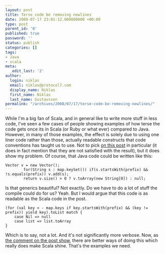 ```yaml
---
layout: post
title: Terse code be removing newlines
date: 2008-07-17 23:01:12.000000000 +00:00
type: post
parent_id: '0'
published: true
password: ''
status: publish
categories: []
tags:
- Java
- scala
meta:
  _edit_last: '2'
author:
  login: niklas
  email: niklas@protocol7.com
  display_name: Niklas
  first_name: Niklas
  last_name: Gustavsson
permalink: "/archives/2008/07/17/terse-code-be-removing-newlines/"
---
```

While I'm a big fan of Scala, and in general like to write more stuff in less code, I've seen a few cases of people showing examples of how terse the code gets once its in Scala (or Ruby or what ever) compared to Java. However, in many of those examples, the effect is solely due to using one liner code rather than those, actually readable constructs that code conventions has taught us to use. Not to pick [on this post](http://www.gracelessfailures.com/2008/07/compacting-java-code-and-style.html) in particular (it does in fact mention that they are not satisfied with the result), but it does show my problem. Of course, that Java code could be written like this:

```
Vector v = new Vector();
        for(String s : map.keySet()) if(s.startsWith(prefix) && !s.equals(prefix)) v.add(s);
        return v.size() > 0 ? v.toArray(new String[0]) : null;
```

Is that generics beautiful? Not exactly. Do we have to do a lot of stuff the compile could do for us? Yeah. But I would argue that this code is as readable as the Scala code in the post.

```
(for (val key < - map.keys if key.startsWith(prefix) && (key != prefix)) yield key).toList match {
    case Nil => null
    case list => list.toArray
}
```

Which is to say, not a lot. And it's not significantly more verbose. Now, as [the comment on the post show](http://www.gracelessfailures.com/2008/07/compacting-java-code-and-style.html?showComment=1216274160000#c2987683146900549428), there are better ways of doing this which really does make Scala shine. That's the examples we need.

